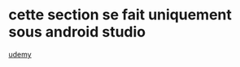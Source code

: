 # cette section se fait uniquement sous android studio

[udemy](https://www.udemy.com/course/flutter-dart-creez-des-applications-pour-ios-et-android/learn/lecture/26875034#overview)
